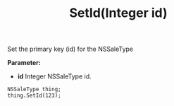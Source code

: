 ﻿---
uid: crmscript_ref_NSSaleType_SetId
title: SetId(Integer id)
intellisense: NSSaleType.SetId
keywords: NSSaleType, SetId
so.topic: reference
---

Set the primary key (id) for the NSSaleType

**Parameter:** 
 - **id** Integer NSSaleType id.

```crmscript
NSSaleType thing;
thing.SetId(123);
```

